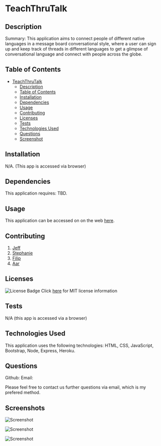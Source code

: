 # TeachThruTalk
          
## Description

Summary: This application aims to connect people of different native languages in a message board conversational style, where a user can sign up and keep track of threads in different languages to get a glimpse of conversational language and connect with people across the globe.

## Table of Contents

- [TeachThruTalk](#TeachThruTalk)
  - [Description](#description)
  - [Table of Contents](#table-of-contents)
  - [Installation](#installation)
  - [Dependencies](#dependencies)
  - [Usage](#usage)
  - [Contributing](#contributing)
  - [Licenses](#licenses)
  - [Tests](#tests)
  - [Technologies Used](#technologies-used)
  - [Questions](#questions)
  - [Screenshot](#screenshot)

## Installation

N/A. (This app is accessed via browser)

## Dependencies

This application requires: TBD.

## Usage

This application can be accessed on on the web [here](https://TBD).

## Contributing

1. [Jeff](https://github.com/Jeffiftyone)
2. [Stephanie](https://github.com/Wickette)
3. [Filip](https://github.com/FilipAlH)
4. [Aar](https://https://github.com/Jeffiftyone)

## Licenses

![License Badge](https://img.shields.io/badge/mit-license-blue)
Click [here](https://choosealicense.com/licenses/mit) for MIT license information


## Tests

N/A (this app is accessed via a browser)

## Technologies Used

This application uses the following technologies: HTML, CSS, JavaScript, Bootstrap, Node, Express, Heroku.

## Questions

Github:
Email:

Please feel free to contact us  further questions via email, which is my prefered method.

## Screenshots

![Screenshot](https://raw.githubusercontent.com/FilipAlH/TeachThruTalk/main/assets/images/screenshot_1.png)

![Screenshot](https://raw.githubusercontent.com/FilipAlH/TeachThruTalk/main/assets/images/screenshot_2.png)

![Screenshot](https://raw.githubusercontent.com/FilipAlH/TeachThruTalk/main/assets/images/screenshot_3.png)
